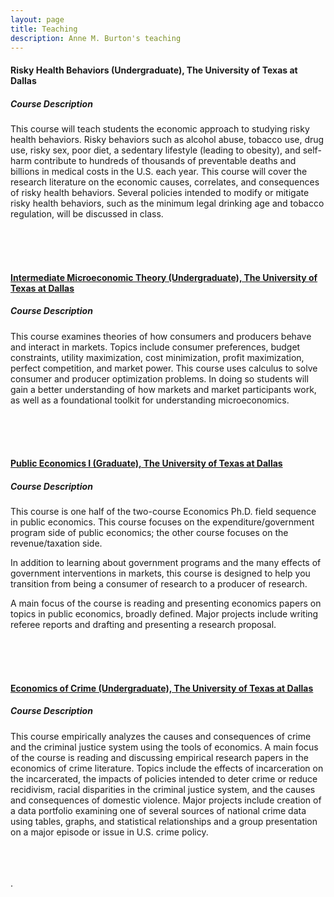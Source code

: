 ```yaml
---
layout: page
title: Teaching
description: Anne M. Burton's teaching
---
```


#### Risky Health Behaviors (Undergraduate), The University of Texas at Dallas

##### Course Description

This course will teach students the economic approach to studying risky health behaviors. Risky behaviors such as alcohol abuse, tobacco use, drug use, risky sex, poor diet, a sedentary lifestyle (leading to obesity), and self-harm contribute to hundreds of thousands of preventable deaths and billions in medical costs in the U.S. each year. This course will cover the research literature on the economic causes, correlates, and consequences of risky health behaviors. Several policies intended to modify or mitigate risky health behaviors, such as the minimum legal drinking age and tobacco regulation, will be discussed in class.

<br/>
<br/>
<br/>


#### [Intermediate Microeconomic Theory (Undergraduate), The University of Texas at Dallas](https://annemburton.com/pages/teaching/micro_theory.html)

##### Course Description

This course examines theories of how consumers and producers behave and interact in markets. Topics include consumer preferences, budget constraints, utility maximization, cost minimization, profit maximization, perfect competition, and market power. This course uses calculus to solve consumer and producer optimization problems. In doing so students will gain a better understanding of how markets and market participants work, as well as a foundational toolkit for understanding microeconomics.

<br/>
<br/>
<br/>


#### [Public Economics I (Graduate), The University of Texas at Dallas](https://annemburton.com/pages/teaching/grad_public_i.html)

##### Course Description

This course is one half of the two-course Economics Ph.D. field sequence in public economics. This course focuses on the expenditure/government program side of public economics; the other course focuses on the revenue/taxation side.

In addition to learning about government programs and the many effects of government interventions in markets, this course is designed to help you transition from being a consumer of research to a producer of research.

A main focus of the course is reading and presenting economics papers on topics in public economics, broadly defined. Major projects include writing referee reports and drafting and presenting a research proposal.

<br/>
<br/>
<br/>

#### [Economics of Crime (Undergraduate), The University of Texas at Dallas](https://annemburton.com/pages/teaching/econ_of_crime_2021f.html)

##### Course Description

This course empirically analyzes the causes and consequences of crime and the criminal justice system using the tools of economics. A main focus of the course is reading and discussing empirical research papers in the economics of crime literature. Topics include the effects of incarceration on the incarcerated, the impacts of policies intended to deter crime or reduce recidivism, racial disparities in the criminal justice system, and the causes and consequences of domestic violence. Major projects include creation of a data portfolio examining one of several sources of national crime data using tables, graphs, and statistical relationships and a group presentation on a major episode or issue in U.S. crime policy.

<br/>
<br/>
<br/>


<!-- #### <u>Placeholder</u>
*Placeholder for working papers someday...* -->

<!--[click here for the most recent version of the paper]({{ BASE_PATH}}/pages/working_papers/sample-working-paper.pdf)-->


<!-- Note: this is how to write a comment in HTML. Everything in here won't show up on your webpage.-->

<!--
To increase the size of the title, use fewer # in front of the paper title.
To decrease the size of the title, use more #. 
To remove the italics, remove the * before and after the description
To remove the underline from the title, remove the <u> tags (<u> and </u>)
-->.
